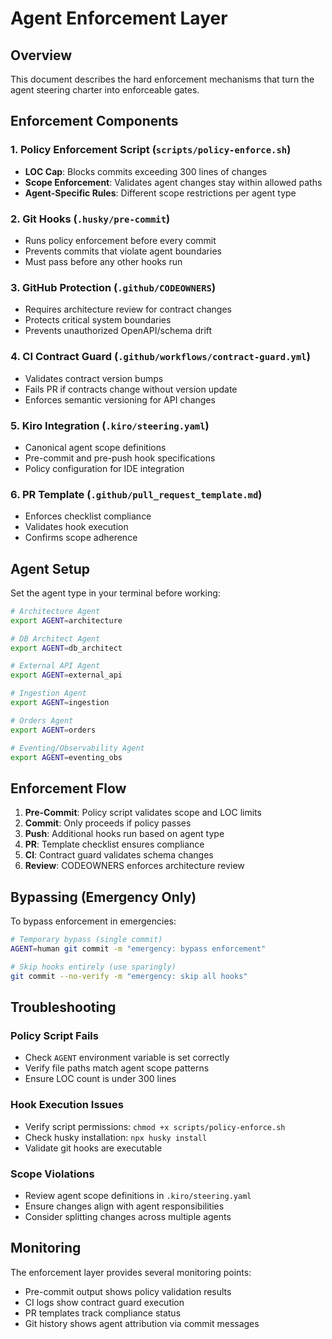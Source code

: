 # Agent Enforcement Layer

## Overview
This document describes the hard enforcement mechanisms that turn the agent steering charter into enforceable gates.

## Enforcement Components

### 1. Policy Enforcement Script (`scripts/policy-enforce.sh`)
- **LOC Cap**: Blocks commits exceeding 300 lines of changes
- **Scope Enforcement**: Validates agent changes stay within allowed paths
- **Agent-Specific Rules**: Different scope restrictions per agent type

### 2. Git Hooks (`.husky/pre-commit`)
- Runs policy enforcement before every commit
- Prevents commits that violate agent boundaries
- Must pass before any other hooks run

### 3. GitHub Protection (`.github/CODEOWNERS`)
- Requires architecture review for contract changes
- Protects critical system boundaries
- Prevents unauthorized OpenAPI/schema drift

### 4. CI Contract Guard (`.github/workflows/contract-guard.yml`)
- Validates contract version bumps
- Fails PR if contracts change without version update
- Enforces semantic versioning for API changes

### 5. Kiro Integration (`.kiro/steering.yaml`)
- Canonical agent scope definitions
- Pre-commit and pre-push hook specifications
- Policy configuration for IDE integration

### 6. PR Template (`.github/pull_request_template.md`)
- Enforces checklist compliance
- Validates hook execution
- Confirms scope adherence

## Agent Setup

Set the agent type in your terminal before working:

```bash
# Architecture Agent
export AGENT=architecture

# DB Architect Agent  
export AGENT=db_architect

# External API Agent
export AGENT=external_api

# Ingestion Agent
export AGENT=ingestion

# Orders Agent
export AGENT=orders

# Eventing/Observability Agent
export AGENT=eventing_obs
```

## Enforcement Flow

1. **Pre-Commit**: Policy script validates scope and LOC limits
2. **Commit**: Only proceeds if policy passes
3. **Push**: Additional hooks run based on agent type
4. **PR**: Template checklist ensures compliance
5. **CI**: Contract guard validates schema changes
6. **Review**: CODEOWNERS enforces architecture review

## Bypassing (Emergency Only)

To bypass enforcement in emergencies:
```bash
# Temporary bypass (single commit)
AGENT=human git commit -m "emergency: bypass enforcement"

# Skip hooks entirely (use sparingly)
git commit --no-verify -m "emergency: skip all hooks"
```

## Troubleshooting

### Policy Script Fails
- Check `AGENT` environment variable is set correctly
- Verify file paths match agent scope patterns
- Ensure LOC count is under 300 lines

### Hook Execution Issues
- Verify script permissions: `chmod +x scripts/policy-enforce.sh`
- Check husky installation: `npx husky install`
- Validate git hooks are executable

### Scope Violations
- Review agent scope definitions in `.kiro/steering.yaml`
- Ensure changes align with agent responsibilities
- Consider splitting changes across multiple agents

## Monitoring

The enforcement layer provides several monitoring points:
- Pre-commit output shows policy validation results
- CI logs show contract guard execution
- PR templates track compliance status
- Git history shows agent attribution via commit messages